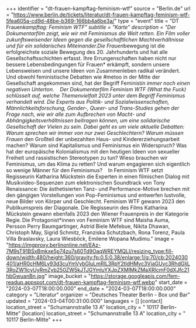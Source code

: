 +++
identifier = "dt-frauen-kampftag-feminism-wtf"
source = "Berlin.de"
url = "https://www.berlin.de/tickets/literatur/dt-frauen-kampftag-feminism-wtf-5fea605a-cd9d-48be-b369-166bb4a6be3a/"
type = "event"
title = "DT Frauen*kampftag: Feminism WTF"
subtitle = "Karte"
description = "Der Dokumentarfilm zeigt, wie wir mit Feminismus die Welt retten. Ein Film voller zukunftsweisender Ideen gegen die gesellschaftlichen Machtverhältnisse und für ein solidarisches Miteinander.Die Frauen*bewegung ist die erfolgreichste soziale Bewegung des 20. Jahrhunderts und hat alle Gesellschaftsschichten erfasst. Ihre Errungenschaften haben nicht nur bessere Lebensbedingungen für Frauen* erkämpft, sondern unsere Lebensweisen und unsere Ideen von Zusammenleben radikal verändert. Und obwohl feministische Debatten wie #metoo in der Mitte der Gesellschaft angekommen sind, hat der Begriff Feminist*in immer noch einen negativen Unterton.    Der Dokumentarfilm Feminism WTF (What the Fuck) schlüsselt auf, welche Themenvielfalt 2023 unter dem Begriff Feminismus verhandelt wird. Die Experts aus Politik- und Sozialwissenschaften, Männlichkeitsforschung, Gender-, Queer- und Trans-Studies gehen der Frage nach, wie wir alle zum Aufbrechen von Macht- und Abhängigkeitsverhältnissen beitragen können, um eine solidarische Gesellschaft der Vielen zu sein. Dabei geht es um viele aktuelle Debatten: Warum sprechen wir immer von nur zwei Geschlechtern? Warum müssen Frauen* den Großteil der unbezahlten Haus- und Kindererziehungsarbeit machen? Warum sind Kapitalismus und Feminismus ein Widerspruch? Was hat der europäische Kolonialismus mit den heutigen Ideen von sexueller Freiheit und rassistischen Stereotypen zu tun? Wieso brauchen wir Feminismus, um das Klima zu retten? Und warum engagieren sich eigentlich so wenige Männer für den Feminismus?    In Feminism WTF setzt Regisseurin Katharina Mückstein die Experten in einen filmischen Dialog mit Musikvideo-Sequenzen zum elektronischen Soundtrack von Tony Renaissance: Die ästhetisierten Tanz- und Performance-Motive brechen mit den gängigen Vorstellungen von Pop-Feminismus und entwerfen lustvolle, neue Bilder von Körper und Geschlecht. Feminism WTF gewann 2023 den Publikumspreis der Diagonale. Die Regisseurin des Films Katharina Mückstein gewann ebenfalls 2023 den Wiener Frauenpreis in der Kategorie Regie. Die Protagonist*innen von Feminism WTF sind Maisha Auma, Persson Perry Baumgartinger, Astrid Biele Mefebue, Nikita Dhawan, Christoph May, Sigrid Schmitz, Franziska Schutzbach, Rona Torenz, Paula Villa Braslavsky, Laura Wiesböck, Emilene Wopana Mudimu."
image = "https://imgproxy.berlinonline.net/EAz-7M9sT91BSxBmkxe5p74zu7s60Td9OaqWREYMQLI/resizing_type:fill-down/width:480/height:360/gravity:fp:0.5:0.38/enlarge:1/q:70/cb:2024030401/aHR0cHM6Ly93d3cuYmVybGluLmRlL3RpY2tldHMvc3VjaGUvc3RhdGljL3RoZW1lcyUyRmZyb250ZW5kJTJGYmluYXJpZXMlMkZMaXRlcmF0dXJfc21hbGwuanBn.jpg"
image_bucket = "https://storage.googleapis.com/fem-readup.appspot.com/dt-frauen-kampftag-feminism-wtf.webp"
start_date = "2024-03-07T18:00:00.000"
end_date = "2024-03-07T18:00:00.000"
category = "Literatur"
organizer = "Deutsches Theater Berlin - Box und Bar"
updated = "2024-03-04T00:31:00.000"
languages = []
[contact]
location_street = "Schumannstraße 13 A"
location_city = " 10117 Berlin-Mitte"
[location]
location_street = "Schumannstraße 13 A"
location_city = " 10117 Berlin-Mitte"
+++